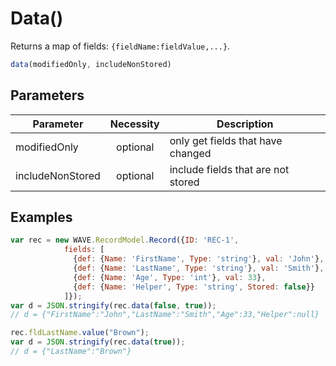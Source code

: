 # Data()
Returns a map of fields: `{fieldName:fieldValue,...}`.

```js
data(modifiedOnly, includeNonStored)
```

## Parameters
| Parameter        |  Necessity    | Description                         |
| -------------    |:-------------:| ----------------------------------- |
| modifiedOnly     | optional      | only get fields that have changed   |
| includeNonStored | optional      |  include fields that are not stored |

## Examples
```js
var rec = new WAVE.RecordModel.Record({ID: 'REC-1', 
            fields: [
              {def: {Name: 'FirstName', Type: 'string'}, val: 'John'},
              {def: {Name: 'LastName', Type: 'string'}, val: 'Smith'},
              {def: {Name: 'Age', Type: 'int'}, val: 33},
              {def: {Name: 'Helper', Type: 'string', Stored: false}}
            ]});
var d = JSON.stringify(rec.data(false, true));
// d = {"FirstName":"John","LastName":"Smith","Age":33,"Helper":null}

rec.fldLastName.value("Brown");
var d = JSON.stringify(rec.data(true));
// d = {"LastName":"Brown"}
```